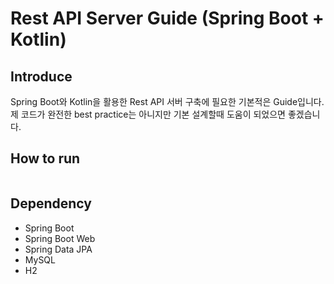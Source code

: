 # Rest API Server Guide (Spring Boot + Kotlin) 

## Introduce
Spring Boot와 Kotlin을 활용한 Rest API 서버 구축에 필요한 기본적은 Guide입니다.  
제 코드가 완전한 best practice는 아니지만 기본 설계할때 도움이 되었으면 좋겠습니다. 

## How to run
```shell

```

## Dependency
* Spring Boot  
* Spring Boot Web
* Spring Data JPA
* MySQL
* H2

